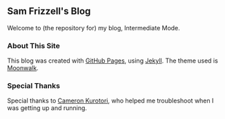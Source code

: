 ## Sam Frizzell's Blog

Welcome to (the repository for) my blog, Intermediate Mode. 

### About This Site

This blog was created with [GitHub Pages](https://pages.github.com/), using [Jekyll](https://jekyllrb.com/). The theme used is [Moonwalk](https://github.com/abhinavs/moonwalk). 

### Special Thanks

Special thanks to [Cameron Kurotori](https://github.com/cpkurotori), who helped me troubleshoot when I was getting up and running. 

